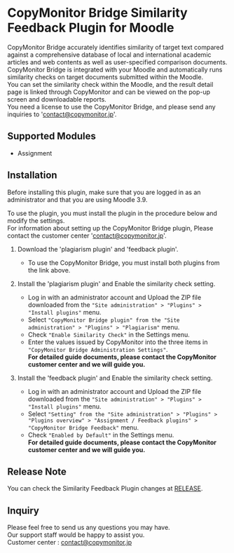 # CopyMonitor Bridge Similarity Feedback Plugin for Moodle
CopyMonitor Bridge accurately identifies similarity of target text compared against a comprehensive database of local and international academic articles and web contents as well as user-specified comparison documents. <br>
CopyMonitor Bridge is integrated with your Moodle and automatically runs similarity checks on target documents submitted within the Moodle. <br>
You can set the similarity check within the Moodle, and the result detail page is linked through CopyMonitor and can be viewed on the pop-up screen and downloadable reports. <br>
You need a license to use the CopyMonitor Bridge, and please send any inquiries to 'contact@copymonitor.jp'. <br>


## Supported Modules
- Assignment


## Installation
Before installing this plugin, make sure that you are logged in as an administrator and that you are using Moodle 3.9.

To use the plugin, you must install the plugin in the procedure below and modify the settings.<br>
For information about setting up the CopyMonitor Bridge plugin, Please contact the customer center 'contact@copymonitor.jp'.

1. Download the 'plagiarism plugin' and 'feedback plugin'.
   * To use the CopyMonitor Bridge, you must install both plugins from the link above.


2. Install the 'plagiarism plugin' and Enable the similarity check setting.
   * Log in with an administrator account and Upload the ZIP file downloaded from the ```"Site administration" > "Plugins" > "Install plugins"``` menu.
   * Select ```"CopyMonitor Bridge plugin" from the "Site administration" > "Plugins" > "Plagiarism"``` menu.
   * Check ```"Enable Similarity Check"``` in the Settings menu.
   * Enter the values issued by CopyMonitor into the three items in ```"CopyMonitor Bridge Administration Settings"```. <br>
    **For detailed guide documents, please contact the CopyMonitor customer center and we will guide you.**


3. Install the 'feedback plugin' and Enable the similarity check setting.
   * Log in with an administrator account and Upload the ZIP file downloaded from the ```"Site administration" > "Plugins" > "Install plugins"``` menu.
   * Select ```"Setting" from the "Site administration" > "Plugins" > "Plugins overview" > "Assignment / Feedback plugins" > "CopyMonitor Bridge Feedback"``` menu.
   * Check ```"Enabled by Default"``` in the Settings menu. <br>
    **For detailed guide documents, please contact the CopyMonitor customer center and we will guide you.**

## Release Note
You can check the Similarity Feedback Plugin changes at [RELEASE](https://github.com/muhayu/moodle-plugin/blob/CMBridge/moodle/mod/assign/feedback/copybridge/RELEASE.md).

## Inquiry
Please feel free to send us any questions you may have. <br>
Our support staff would be happy to assist you. <br>
Customer center : contact@copymonitor.jp